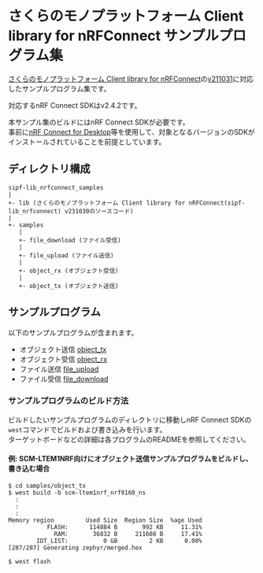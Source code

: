 # さくらのモノプラットフォーム Client library for nRFConnect サンプルプログラム集

[さくらのモノプラットフォーム Client library for nRFConnect](https://github.com/sakura-internet/sipf-lib_nrfconnect)の[v211031](https://github.com/sakura-internet/sipf-lib_nrfconnect/releases/tag/v231030)に対応したサンプルプログラム集です。

対応するnRF Connect SDKはv2.4.2です。

本サンプル集のビルドにはnRF Connect SDKが必要です。  
事前に[nRF Connect for Desktop](https://www.nordicsemi.com/Products/Development-tools/nRF-Connect-for-Desktop)等を使用して、対象となるバージョンのSDKがインストールされていることを前提としています。

## ディレクトリ構成

```
sipf-lib_nrfconnect_samples
|
+- lib (さくらのモノプラットフォーム Client library for nRFConnect(sipf-lib_nrfconnect) v231030のソースコード)
|
+- samples
   |
   +- file_download (ファイル受信)
   |
   +- file_upload (ファイル送信)
   |
   +- object_rx (オブジェクト受信)
   |
   +- object_tx (オブジェクト送信)
```

## サンプルプログラム

以下のサンプルプログラムが含まれます。

- オブジェクト送信 [object_tx](samples/object_tx/)
- オブジェクト受信 [object_rx](samples/object_rx/)
- ファイル送信 [file_upload](samples/file_upload/)
- ファイル受信 [file_download](samples/file_download/)

### サンプルプログラムのビルド方法

ビルドしたいサンプルプログラムのディレクトリに移動しnRF Connect SDKの`west`コマンドでビルドおよび書き込みを行います。  
ターゲットボードなどの詳細は各プログラムのREADMEを参照してください。

#### 例: SCM-LTEM1NRF向けにオブジェクト送信サンプルプログラムをビルドし、書き込む場合

```
$ cd samples/object_tx
$ west build -b scm-ltem1nrf_nrf9160_ns
  :
  :
  :
Memory region         Used Size  Region Size  %age Used
           FLASH:      114884 B       992 KB     11.31%
             RAM:       36832 B     211608 B     17.41%
        IDT_LIST:          0 GB         2 KB      0.00%
[287/287] Generating zephyr/merged.hex

$ west flash
```
